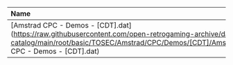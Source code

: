 |Name|Size|
|:---|---:|
|[Amstrad CPC - Demos - [CDT].dat](https://raw.githubusercontent.com/open-retrogaming-archive/dat-catalog/main/root/basic/TOSEC/Amstrad/CPC/Demos/[CDT]/Amstrad CPC - Demos - [CDT].dat)|837|
